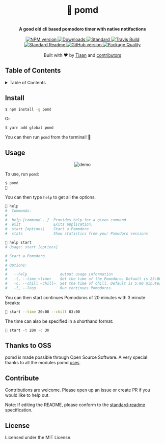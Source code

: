 <h1 align="center">🍅 pomd</h1>
<br>
<div align="center">
  <strong>A good old cli based pomodoro timer with native notifactions</strong>
</div>
<br>
<div align="center">
    <a href="https://npmjs.org/package/pomd">
      <img src="https://img.shields.io/npm/v/pomd.svg?style=flat-square" alt="NPM version" />
    </a>
    <a href="https://npmjs.org/package/pomd">
    <img src="https://img.shields.io/npm/dm/pomd.svg?style=flat-square" alt="Downloads" />
    </a>
    <a href="https://github.com/feross/standard">
      <img src="https://img.shields.io/badge/code%20style-standard-brightgreen.svg?style=flat-square" alt="Standard" />
    </a>
    <a href="https://travis-ci.org/tiaanduplessis/pomd">
      <img src="https://img.shields.io/travis/tiaanduplessis/pomd/master.svg?style=flat-square" alt="Travis Build" />
    </a>
    <a href="https://github.com/RichardLitt/standard-readme)">
      <img src="https://img.shields.io/badge/standard--readme-OK-green.svg?style=flat-square" alt="Standard Readme" />
    </a>
    <a href="https://badge.fury.io/gh/tiaanduplessis%2Fpomd">
      <img src="https://badge.fury.io/gh/tiaanduplessis%2Fpomd.svg?style=flat-square" alt="GitHub version" />
   </a>
   <a href="http://packagequality.com/#?package=pomd">
      <img src="http://packagequality.com/shield/pomd.svg?style=flat-square" alt="Package Quality" />
   </a>
</div>
<br>
<div align="center">
  Built with ❤︎ by <a href="tiaanduplessis.co.za">Tiaan</a> and <a href="https://github.com/tiaanduplessis/bolt-starter/graphs/contributors">contributors</a>
</div>

<h2>Table of Contents</h2>
<details>
  <summary>Table of Contents</summary>
  <li><a href="#install">Install</a></li>
  <li><a href="#usage">Usage</a></li>
  <li><a href="#contribute">Contribute</a></li>
  <li><a href="#license">License</a></li>
</details>

## Install

```sh
$ npm install -g pomd
```

Or

```sh
$ yarn add global pomd
```

You can then run `pomd` from the terminal! 🎉

## Usage

<div align="center">
  <img src="https://raw.githubusercontent.com/tiaanduplessis/pomd/master/media/demo.gif" alt="demo" />
</div>

To use, run `pomd`:

```sh
$ pomd
🍅
```

You can then type `help` to get all the options.

```sh
🍅 help
#  Commands:
#
#  help [command...]  Provides help for a given command.
#  exit               Exits application.
#  start [options]    Start a Pomodoro
#  stats              Show statistics from your Pomodoro sessions
```

```sh
🍅 help start
# Usage: start [options]

# Start a Pomodoro
#
# Options:
#
#   --help               output usage information
#   -t, --time <time>    Set the time of the Pomodoro. Default is 25:00 minutes.
#   -c, --chill <chill>  Set the time of chill. Default is 5:00 minutes.
#   -l, --loop           Run continues Pomodoros.
```

You can then start continues Pomodoros of 20 minutes with 3 minute breaks:

```sh
🍅 start --time 20:00 --chill 03:00
```

The time can also be specified in a shorthand format:

```sh
🍅 start -t 20m -c 3m
```

## Thanks to OSS

pomd is made possible through Open Source Software. A very special thanks to all the modules pomd [uses](package.json).

## Contribute

Contributions are welcome. Please open up an issue or create PR if you would like to help out.

Note: If editing the README, please conform to the [standard-readme](https://github.com/RichardLitt/standard-readme) specification.

## License

Licensed under the MIT License.